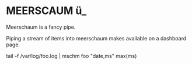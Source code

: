 # MEERSCAUM ü_

Meerschaum is a fancy pipe.

Piping a stream of items into meerschaum makes available on a dashboard page.

tail -f /var/log/foo.log | mschm foo "date,ms" max(ms) 
